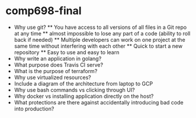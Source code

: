 # comp698-final
* Why use git?
** You have access to all versions of all files in a Git repo at any time
** almost impossible to lose any part of a code (ability to roll back if needed)
** Multiple developers can work on one project at the same time without interfering with each other
** Quick to start a new repository
** Easy to use and easy to learn 
* Why write an application in golang?
* What purpose does Travis CI serve?
* What is the purpose of terraform?
* Why use virtualized resources?
* Include a diagram of the architecture from laptop to GCP
* Why use bash commands vs clicking through UI?
* Why docker vs installing application directly on the host?
* What protections are there against accidentally introducing bad code into production?
